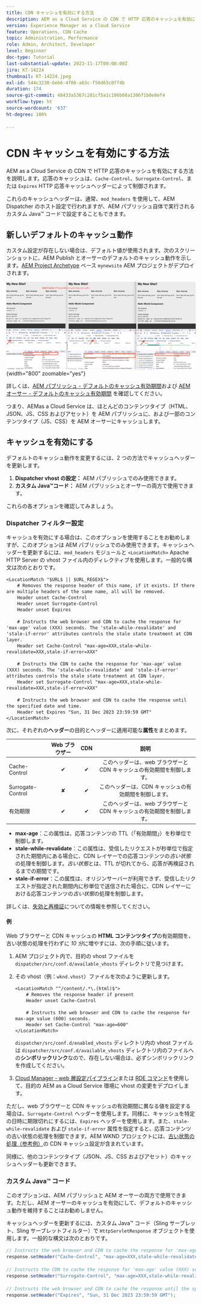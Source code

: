 ```yaml
---
title: CDN キャッシュを有効にする方法
description: AEM as a Cloud Service の CDN で HTTP 応答のキャッシュを有効にする方法を説明します。
version: Experience Manager as a Cloud Service
feature: Operations, CDN Cache
topic: Administration, Performance
role: Admin, Architect, Developer
level: Beginner
doc-type: Tutorial
last-substantial-update: 2023-11-17T00:00:00Z
jira: KT-14224
thumbnail: KT-14224.jpeg
exl-id: 544c3230-6eb6-4f06-a63c-f56d65c0ff4b
duration: 174
source-git-commit: 48433a5367c281cf5a1c106b08a1306f1b0e8ef4
workflow-type: ht
source-wordcount: '637'
ht-degree: 100%

---
```


# CDN キャッシュを有効にする方法

AEM as a Cloud Service の CDN で HTTP 応答のキャッシュを有効にする方法を説明します。応答のキャッシュは、`Cache-Control`、`Surrogate-Control`、または `Expires` HTTP 応答キャッシュヘッダーによって制御されます。

これらのキャッシュヘッダーは、通常、`mod_headers` を使用して、AEM Dispatcher のホスト設定で行われますが、AEM パブリッシュ自体で実行されるカスタム Java™ コードで設定することもできます。

## 新しいデフォルトのキャッシュ動作

カスタム設定が存在しない場合は、デフォルト値が使用されます。次のスクリーンショットに、AEM Publish とオーサーのデフォルトのキャッシュ動作を示します。[AEM Project Archetype](https://github.com/adobe/aem-project-archetype) ベース `mynewsite` AEM プロジェクトがデプロイされます。

![デフォルトのキャッシュ動作](../assets/how-to/aem-publish-default-cache-headers.png){width="800" zoomable="yes"}

詳しくは、[AEM パブリッシュ - デフォルトのキャッシュ有効期間](https://experienceleague.adobe.com/docs/experience-manager-learn/cloud-service/caching/publish.html?lang=ja#cdn-cache-life)および [AEM オーサー - デフォルトのキャッシュ有効期間](https://experienceleague.adobe.com/docs/experience-manager-learn/cloud-service/caching/author.html?lang=ja#default-cache-life) を確認してください。

つまり、AEMas a Cloud Service は、ほとんどのコンテンツタイプ（HTML、JSON、JS、CSS およびアセット）を AEM パブリッシュに、および一部のコンテンツタイプ（JS、CSS）を AEM オーサーにキャッシュします。

## キャッシュを有効にする

デフォルトのキャッシュ動作を変更するには、2 つの方法でキャッシュヘッダーを更新します。

1. **Dispatcher vhost の設定：** AEM パブリッシュでのみ使用できます。
1. **カスタム Java™コード：** AEM パブリッシュとオーサーの両方で使用できます。

これらの各オプションを確認してみましょう。

### Dispatcher フィルター設定

キャッシュを有効にする場合は、このオプションを使用することをお勧めしますが、このオプションは AEM パブリッシュでのみ使用できます。キャッシュヘッダーを更新するには、`mod_headers` モジュールと `<LocationMatch>` Apache HTTP Server の vhost ファイル内のディレクティブを使用します。一般的な構文は次のとおりです。

```
<LocationMatch "$URL$ || $URL_REGEX$">
    # Removes the response header of this name, if it exists. If there are multiple headers of the same name, all will be removed.
    Header unset Cache-Control
    Header unset Surrogate-Control
    Header unset Expires

    # Instructs the web browser and CDN to cache the response for 'max-age' value (XXX) seconds. The 'stale-while-revalidate' and 'stale-if-error' attributes controls the stale state treatment at CDN layer.
    Header set Cache-Control "max-age=XXX,stale-while-revalidate=XXX,stale-if-error=XXX"
    
    # Instructs the CDN to cache the response for 'max-age' value (XXX) seconds. The 'stale-while-revalidate' and 'stale-if-error' attributes controls the stale state treatment at CDN layer.
    Header set Surrogate-Control "max-age=XXX,stale-while-revalidate=XXX,stale-if-error=XXX"
    
    # Instructs the web browser and CDN to cache the response until the specified date and time.
    Header set Expires "Sun, 31 Dec 2023 23:59:59 GMT"
</LocationMatch>
```

次に、それぞれの&#x200B;**ヘッダー**&#x200B;の目的とヘッダーに適用可能な&#x200B;**属性**&#x200B;をまとめます。

|                     | Web ブラウザー | CDN | 説明 |
|---------------------|:-----------:|:---------:|:-----------:|
| Cache-Control | ✔ | ✔ | このヘッダーは、web ブラウザーと CDN キャッシュの有効期間を制御します。 |
| Surrogate-Control | ✘ | ✔ | このヘッダーは、CDN キャッシュの有効期間を制御します。 |
| 有効期限 | ✔ | ✔ | このヘッダーは、web ブラウザーと CDN キャッシュの有効期間を制御します。 |


- **max-age**：この属性は、応答コンテンツの TTL（「有効期間」）を秒単位で制御します。
- **stale-while-revalidate**：この属性は、受信したリクエストが秒単位で指定された期間内にある場合に、CDN レイヤーでの応答コンテンツの&#x200B;_古い状態_&#x200B;の処理を制御します。_古い状態_&#x200B;とは、TTL が切れてから、応答が再検証されるまでの期間です。
- **stale-if-error**：この属性は、オリジンサーバーが利用できず、受信したリクエストが指定された期間内に秒単位で送信された場合に、CDN レイヤーにおける応答コンテンツの&#x200B;_古い状態_&#x200B;の処理を制御します。

詳しくは、[失効と再検証](https://developer.fastly.com/learning/concepts/edge-state/cache/stale/)についての情報を参照してください。

#### 例

Web ブラウザーと CDN キャッシュの **HTML コンテンツタイプ**&#x200B;の有効期間を、古い状態の処理を行わずに _10 分_&#x200B;に増やすには、次の手順に従います。

1. AEM プロジェクト内で、目的の vhost ファイルを `dispatcher/src/conf.d/available_vhosts` ディレクトリで見つけます。
1. その vhost（例：`wknd.vhost`）ファイルを次のように更新します。

   ```
   <LocationMatch "^/content/.*\.(html)$">
       # Removes the response header if present
       Header unset Cache-Control
   
       # Instructs the web browser and CDN to cache the response for max-age value (600) seconds.
       Header set Cache-Control "max-age=600"
   </LocationMatch>
   ```

   `dispatcher/src/conf.d/enabled_vhosts` ディレクトリ内の vhost ファイルは `dispatcher/src/conf.d/available_vhosts` ディレクトリ内のファイルへの&#x200B;**シンボリックリンク**&#x200B;なので、存在しない場合は、必ずシンボリックリンクを作成してください。
1. [Cloud Manager - web 層設定パイプライン](https://experienceleague.adobe.com/docs/experience-manager-cloud-service/content/implementing/using-cloud-manager/cicd-pipelines/introduction-ci-cd-pipelines.html?lang=ja#web-tier-config-pipelines)または [RDE コマンド](https://experienceleague.adobe.com/docs/experience-manager-learn/cloud-service/developing/rde/how-to-use.html?lang=ja#deploy-apache-or-dispatcher-configuration)を使用して、目的の AEM as a Cloud Service 環境に vhost の変更をデプロイします。

ただし、web ブラウザーと CDN キャッシュの有効期間に異なる値を設定する場合は、`Surrogate-Control` ヘッダーを使用します。同様に、キャッシュを特定の日時に期限切れにするには、`Expires` ヘッダーを使用します。また、`stale-while-revalidate` および `stale-if-error` 属性を指定すると、応答コンテンツの古い状態の処理を制御できます。AEM WKND プロジェクトには、[古い状態の処理（参考例）](https://github.com/adobe/aem-guides-wknd/blob/main/dispatcher/src/conf.d/available_vhosts/wknd.vhost#L150-L155)の CDN キャッシュ設定が含まれています。

同様に、他のコンテンツタイプ（JSON、JS、CSS およびアセット）のキャッシュヘッダーも更新できます。

### カスタム Java™ コード

このオプションは、AEM パブリッシュと AEM オーサーの両方で使用できます。ただし、AEM オーサーのキャッシュを有効にして、デフォルトのキャッシュ動作を維持することはお勧めしません。

キャッシュヘッダーを更新するには、カスタム Java™ コード（Sling サーブレット、Sling サーブレットフィルター）で `HttpServletResponse` オブジェクトを使用します。一般的な構文は次のとおりです。

```java
// Instructs the web browser and CDN to cache the response for 'max-age' value (XXX) seconds. The 'stale-while-revalidate' and 'stale-if-error' attributes controls the stale state treatment at CDN layer.
response.setHeader("Cache-Control", "max-age=XXX,stale-while-revalidate=XXX,stale-if-error=XXX");

// Instructs the CDN to cache the response for 'max-age' value (XXX) seconds. The 'stale-while-revalidate' and 'stale-if-error' attributes controls the stale state treatment at CDN layer.
response.setHeader("Surrogate-Control", "max-age=XXX,stale-while-revalidate=XXX,stale-if-error=XXX");

// Instructs the web browser and CDN to cache the response until the specified date and time.
response.setHeader("Expires", "Sun, 31 Dec 2023 23:59:59 GMT");
```
